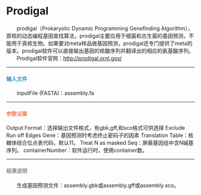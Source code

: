 # Prodigal
　　prodigal（Prokaryotic Dynamic Programming Genefinding Algorithm），原核的动态编程基因查找算法，prodigal主要应用于细菌和古生菌的基因预测，不能用于真核生物。如果要对meta样品做基因预测，prodigal还专门提供了meta的版本。prodigal软件可以直接输出基因的核酸序列并翻译出的相应的氨基酸序列。
　　Prodigal软件官网：http://prodigal.ornl.gov/
***
#### **<i class="fa fa-dot-circle-o" aria-hidden="true" style="color:#3090C7"></i><span style="color:#3090C7"> 输入文件**
　　inputFile (FASTA)：assembly.fa

***
#### **<i class="fa fa-cog" aria-hidden="true" style="color:#F88158"></i> <span style="color:#F88158">参数设置**
Output Format：选择输出文件格式，有gbk,gff,和sco格式可供选择
Exclude Run off Edges Gene：基因预测时考虑终止密码子的因素
Translation Table：核糖体结合位点表代码，默认11。
Treat N as masked Seq：屏蔽基因组中含N碱基序列。
containerNumber：软件运行时，使用container数。

***
#### **<i class="fa fa-file-text" aria-hidden="true" style="color:#848b79"></i><span style="color:#848b79"> 结果说明**
　　生成基因预测文件：assembly.gbk或assembly.gff或assembly.sco。